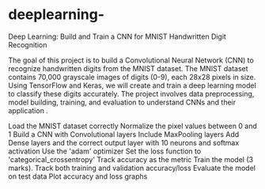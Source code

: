 # deeplearning-
Deep Learning: Build and Train a CNN for MNIST Handwritten Digit Recognition

The goal of this project is to build a Convolutional Neural Network (CNN) to recognize handwritten digits from the MNIST dataset. The MNIST dataset contains 70,000 grayscale images of digits (0-9), each 28x28 pixels in size. Using TensorFlow and Keras, we will create and train a deep learning model to classify these digits accurately. The project involves data preprocessing, model building, training, and evaluation to understand CNNs and their application .

Load the MNIST dataset correctly Normalize the pixel values between 0 and 1 Build a CNN with Convolutional layers Include MaxPooling layers Add Dense layers and the correct output layer with 10 neurons and softmax activation Use the 'adam' optimizer Set the loss function to 'categorical_crossentropy' Track accuracy as the metric Train the model (3 marks). Track both training and validation accuracy/loss Evaluate the model on test data Plot accuracy and loss graphs
